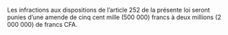 Les infractions aux dispositions de l’article 252 de la présente loi seront punies d’une amende de cinq cent mille (500 000) francs à deux millions (2 000 000) de francs CFA.